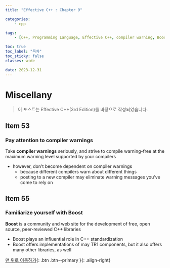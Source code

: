 ```yaml
---
title: "Effective C++ : Chapter 9"

categories:
    - cpp

tags:
    - [C++, Programming Language, Effective C++, compiler warning, Boost]

toc: true
toc_label: "목차"
toc_sticky: false
classes: wide

date: 2023-12-31
---
```


# Miscellany

> 이 포스트는 Effective C++(3rd Edition)를 바탕으로 작성되었습니다.

## Item 53

### Pay attention to compiler warnings
Take **compiler warnings** seriously, and strive to compile warning-free at the maximum warning level supported by your compilers
- however, don't become dependent on compiler warnings
    * because different compilers warn about different things
    * posting to a new compiler may eliminate warning messages you've come to rely on


## Item 55

### Familiarize yourself with Boost
**Boost** is a community and web site for the development of free, open source, peer-reviewed C++ libraries
- Boost plays an influential role in C++ standardization
- Boost offers implementations of may TR1 components, but it also offers many other libraries, as well

[맨 위로 이동하기](#){: .btn .btn--primary }{: .align-right}